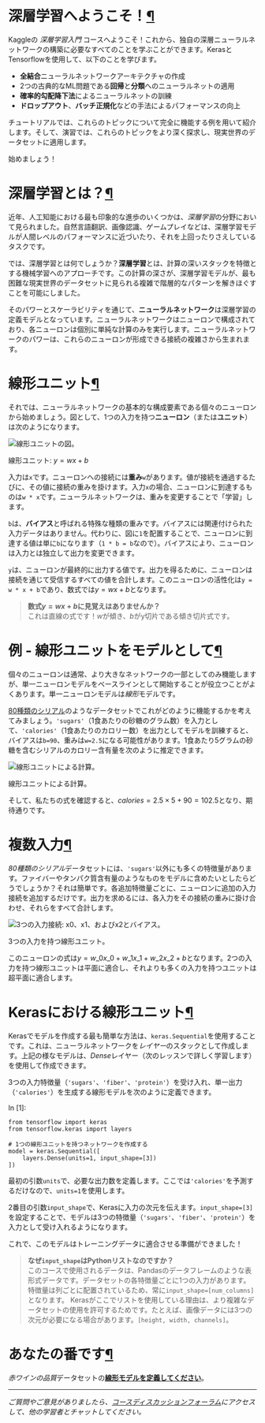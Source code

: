 # 深層学習へようこそ！[¶](#Welcome-to-Deep-Learning!)

Kaggleの *深層学習入門* コースへようこそ！これから、独自の深層ニューラルネットワークの構築に必要なすべてのことを学ぶことができます。KerasとTensorflowを使用して、以下のことを学びます。

* **全結合**ニューラルネットワークアーキテクチャの作成
* 2つの古典的なML問題である**回帰**と**分類**へのニューラルネットの適用
* **確率的勾配降下法**によるニューラルネットの訓練
* **ドロップアウト**、**バッチ正規化**などの手法によるパフォーマンスの向上

チュートリアルでは、これらのトピックについて完全に機能する例を用いて紹介します。そして、演習では、これらのトピックをより深く探求し、現実世界のデータセットに適用します。

始めましょう！

# 深層学習とは？[¶](#What-is-Deep-Learning?)

近年、人工知能における最も印象的な進歩のいくつかは、*深層学習*の分野において見られました。自然言語翻訳、画像認識、ゲームプレイなどは、深層学習モデルが人間レベルのパフォーマンスに近づいたり、それを上回ったりさえしているタスクです。

では、深層学習とは何でしょうか？**深層学習**とは、計算の深いスタックを特徴とする機械学習へのアプローチです。この計算の深さが、深層学習モデルが、最も困難な現実世界のデータセットに見られる複雑で階層的なパターンを解きほぐすことを可能にしました。

そのパワーとスケーラビリティを通じて、**ニューラルネットワーク**は深層学習の定義モデルとなっています。ニューラルネットワークはニューロンで構成されており、各ニューロンは個別に単純な計算のみを実行します。ニューラルネットワークのパワーは、これらのニューロンが形成できる接続の複雑さから生まれます。

# 線形ユニット[¶](#The-Linear-Unit)

それでは、ニューラルネットワークの基本的な構成要素である個々のニューロンから始めましょう。図として、1つの入力を持つ**ニューロン**（または**ユニット**）は次のようになります。

![線形ユニットの図。](https://storage.googleapis.com/kaggle-media/learn/images/mfOlDR6.png)

線形ユニット: $y = w x + b$

入力は`x`です。ニューロンへの接続には**重み**`w`があります。値が接続を通過するたびに、その値に接続の重みを掛けます。入力`x`の場合、ニューロンに到達するものは`w * x`です。ニューラルネットワークは、重みを変更することで「学習」します。

`b`は、**バイアス**と呼ばれる特殊な種類の重みです。バイアスには関連付けられた入力データはありません。代わりに、図に`1`を配置することで、ニューロンに到達する値は単に`b`になります（`1 * b = b`なので）。バイアスにより、ニューロンは入力とは独立して出力を変更できます。

`y`は、ニューロンが最終的に出力する値です。出力を得るために、ニューロンは接続を通じて受信するすべての値を合計します。このニューロンの活性化は`y = w * x + b`であり、数式では$y = w x + b$となります。

> **数式$y=w x + b$に見覚えはありませんか？**  
> これは直線の式です！$w$が傾き、$b$がy切片である傾き切片式です。

# 例 - 線形ユニットをモデルとして[¶](#Example---The-Linear-Unit-as-a-Model)

個々のニューロンは通常、より大きなネットワークの一部としてのみ機能しますが、単一ニューロンモデルをベースラインとして開始することが役立つことがよくあります。単一ニューロンモデルは*線形*モデルです。

[80種類のシリアル](https://www.kaggle.com/crawford/80-cereals)のようなデータセットでこれがどのように機能するかを考えてみましょう。`'sugars'`（1食あたりの砂糖のグラム数）を入力として、`'calories'`（1食あたりのカロリー数）を出力としてモデルを訓練すると、バイアスは`b=90`、重みは`w=2.5`になる可能性があります。1食あたり5グラムの砂糖を含むシリアルのカロリー含有量を次のように推定できます。

![線形ユニットによる計算。](https://storage.googleapis.com/kaggle-media/learn/images/yjsfFvY.png)

線形ユニットによる計算。

そして、私たちの式を確認すると、$calories = 2.5 \times 5 + 90 = 102.5$となり、期待通りです。

# 複数入力[¶](#Multiple-Inputs)

*80種類のシリアル*データセットには、`'sugars'`以外にも多くの特徴量があります。ファイバーやタンパク質含有量のようなものをモデルに含めたいとしたらどうでしょうか？それは簡単です。各追加特徴量ごとに、ニューロンに追加の入力接続を追加するだけです。出力を求めるには、各入力をその接続の重みに掛け合わせ、それらをすべて合計します。

![3つの入力接続: x0、x1、およびx2とバイアス。](https://storage.googleapis.com/kaggle-media/learn/images/vyXSnlZ.png)

3つの入力を持つ線形ユニット。

このニューロンの式は$y = w\_0 x\_0 + w\_1 x\_1 + w\_2 x\_2 + b$となります。2つの入力を持つ線形ユニットは平面に適合し、それよりも多くの入力を持つユニットは超平面に適合します。

# Kerasにおける線形ユニット[¶](#Linear-Units-in-Keras)

Kerasでモデルを作成する最も簡単な方法は、`keras.Sequential`を使用することです。これは、ニューラルネットワークを*レイヤー*のスタックとして作成します。上記の様なモデルは、*Dense*レイヤー（次のレッスンで詳しく学習します）を使用して作成できます。

3つの入力特徴量（`'sugars'`、`'fiber'`、`'protein'`）を受け入れ、単一出力（`'calories'`）を生成する線形モデルを次のように定義できます。

In [1]:

```
from tensorflow import keras
from tensorflow.keras import layers

# 1つの線形ユニットを持つネットワークを作成する
model = keras.Sequential([
    layers.Dense(units=1, input_shape=[3])
])
```

最初の引数`units`で、必要な出力数を定義します。ここでは`'calories'`を予測するだけなので、`units=1`を使用します。

2番目の引数`input_shape`で、Kerasに入力の次元を伝えます。`input_shape=[3]`を設定することで、モデルは3つの特徴量（`'sugars'`、`'fiber'`、`'protein'`）を入力として受け入れるようになります。

これで、このモデルはトレーニングデータに適合させる準備ができました！

> **なぜ`input_shape`はPythonリストなのですか？**  
> このコースで使用されるデータは、Pandasのデータフレームのような表形式データです。データセットの各特徴量ごとに1つの入力があります。特徴量は列ごとに配置されているため、常に`input_shape=[num_columns]`となります。
> Kerasがここでリストを使用している理由は、より複雑なデータセットの使用を許可するためです。たとえば、画像データには3つの次元が必要になる場合があります。`[height, width, channels]`。

# あなたの番です[¶](#Your-Turn)

*赤ワインの品質*データセットの[**線形モデルを定義してください**](https://www.kaggle.com/kernels/fork/11887334)。

---

*ご質問やご意見がありましたら、[コースディスカッションフォーラム](https://www.kaggle.com/learn/intro-to-deep-learning/discussion)にアクセスして、他の学習者とチャットしてください。*
